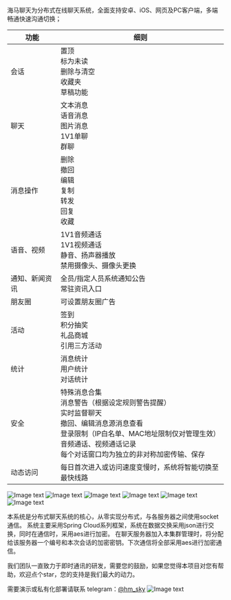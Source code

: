 海马聊天为分布式在线聊天系统，全面支持安卓、iOS、网页及PC客户端，多端畅通快速沟通切换；


| 功能           | 细则                                                                                                                                                                                                                  |
|----------------|-----------------------------------------------------------------------------------------------------------------------------------------------------------------------------------------------------------------------|
| 会话           | 置顶<br>标为未读<br>删除与清空<br>收藏夹<br>草稿功能                                                                                                                                                                  |
| 聊天           | 文本消息<br>语音消息<br>图片消息<br>1V1单聊<br>群聊                                                                                                                                                                   |
| 消息操作       | 删除<br>撤回<br>编辑<br>复制<br>转发<br>回复<br>收藏                                                                                                                                                                  |
| 语音、视频     | 1V1音频通话<br>1V1视频通话<br>静音、扬声器播放<br>禁用摄像头、摄像头更换                                                                                                                                              |
| 通知、新闻资讯 | 全员/指定人员系统通知公告<br>常驻资讯入口                                                                                                                                                                             |
| 朋友圈         | 可设置朋友圈广告                                                                                                                                                                                                      |
| 活动           | 签到<br>积分抽奖<br>礼品商城<br>引用三方活动                                                                                                                                                                          |
| 统计           | 消息统计<br>用户统计<br>对话统计                                                                                                                                                                                      |
| 安全           | 特殊消息合集<br>消息警告（根据设定规则警告提醒）<br>实时监督聊天<br>撤回、编辑消息源消息查看<br>登录限制（IP白名单、MAC地址限制仅对管理生效）<br>音频通话、视频通话记录<br>每个对话窗口均为独立的非对称加密传输、保存 |
| 动态访问       | 每日首次进入或访问速度变慢时，系统将智能切换至最快线路                                                                                                                                                                |

![Image text](https://github.com/block-666/block-im/blob/main/src/main/resources/static/img/2.gif)
![Image text](https://github.com/block-666/block-im/blob/main/src/main/resources/static/img/3.gif)
![Image text](https://github.com/block-666/block-im/blob/main/src/main/resources/static/img/4.jpg)
![Image text](https://github.com/block-666/block-im/blob/main/src/main/resources/static/img/a.gif)
![Image text](https://github.com/block-666/block-im/blob/main/src/main/resources/static/img/b.png)
![Image text](https://github.com/block-666/block-im/blob/main/src/main/resources/static/img/c.png)

本系统是分布式聊天系统的核心，从零实现分布式，与各服务器之间使用socket通信。 系统主要采用Spring Cloud系列框架，系统在数据交换采用json进行交换，同时在通信时，采用aes进行加密。 在聊天服务器加入本集群管理时，将分配给该服务器一个编号和本次会话的加密密钥。下次通信将全部采用aes进行加密通信。


我们团队一直致力于即时通讯的研发，需要您的鼓励，如果您觉得本项目对您有帮助，欢迎点个star，您的支持是我们最大的动力。


需要演示或私有化部署请联系
telegram：[@hm_sky](https://t.me/hm_sky)
![Image text](https://github.com/block-666/block-im/blob/main/src/main/resources/static/img/contact_way.jpg)
